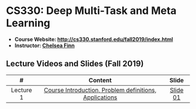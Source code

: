 # CS330: Deep Multi-Task and Meta Learning

- **Course Website: http://cs330.stanford.edu/fall2019/index.html**
- **Instructor: [Chelsea Finn](https://ai.stanford.edu/~cbfinn/)**

## Lecture Videos and Slides (Fall 2019)

|#|Content|Slide|
|:---:|:---:|:---:|
|Lecture 1|[Course Introduction, Problem definitions, Applications]()|[Slide 01](http://cs330.stanford.edu/fall2019/slides/cs330_lecture1.pdf)|
